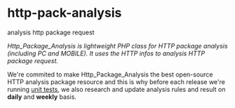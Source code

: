 # http-pack-analysis
analysis http package request

*Http_Package_Analysis is lightweight PHP class for HTTP package analysis (including PC and MOBILE).
It uses the HTTP infos to analysis HTTP package request.*

We're commited to make Http_Package_Analysis the best open-source HTTP analysis package resource and this is why before each release we're running [unit tests](./tests), we also research and update analysis rules and result on **daily** and **weekly** basis.

